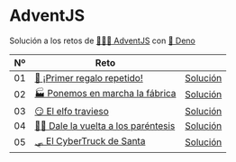 # AdventJS

Solución a los retos de [👨🏽‍💻 AdventJS](https://adventjs.dev) con
[🦕 Deno](https://deno.com)

| Nº | Reto                                                                              |                                   |
| -- | --------------------------------------------------------------------------------- | --------------------------------- |
| 01 | [🎁 ¡Primer regalo repetido!](https://adventjs.dev/es/challenges/2023/1)          | [Solución](/challenges/1.test.ts) |
| 02 | [🏭 Ponemos en marcha la fábrica](https://adventjs.dev/es/challenges/2023/2)      | [Solución](/challenges/2.test.ts) |
| 03 | [😏 El elfo travieso](https://adventjs.dev/es/challenges/2023/3)                  | [Solución](/challenges/3.test.ts) |
| 04 | [😵‍💫 Dale la vuelta a los paréntesis](https://adventjs.dev/es/challenges/2023/4) | [Solución](/challenges/4.test.ts) |
| 05 | [🛷 El CyberTruck de Santa](https://adventjs.dev/es/challenges/2023/5)            | [Solución](/challenges/5.test.ts) |
